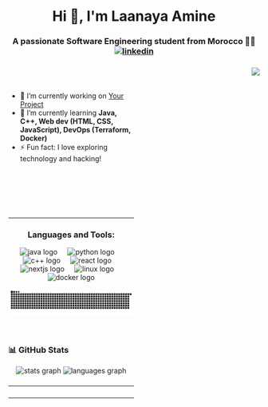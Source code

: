 <h1 align="center">Hi 👋, I'm Laanaya Amine</h1>
<h3 align="center">A passionate Software Engineering student from Morocco 🧑‍💻 <a style="marginp: 0px;" href="https://linkedin.com/in/aminelny" target="_blank">
    <img src="https://raw.githubusercontent.com/danielcranney/readme-generator/main/public/icons/socials/linkedin-dark.svg" alt="linkedin" height="30" width="30"" />
  </a></h3> 







 <p align="center">
  








###
  
   

</p>
  <div width="50%"> 
  
 <img align="right" align="center" height="200" src="https://media0.giphy.com/media/v1.Y2lkPTc5MGI3NjExY3lsc2E3ZmZhemZqYnRqaXo0NTVleXZ4Nmk4dDNlaXcyeWZrZWw0MSZlcD12MV9pbnRlcm5hbF9naWZfYnlfaWQmY3Q9Zw/3ov9jNziFTMfzSumAw/giphy.webp"  />

  </div>
<div style="width: 50%; padding-top: 0px;">
<br><br>

- 🔭 I’m currently working on [Your Project](https://github.com/yourusername/yourproject)
- 🌱 I’m currently learning **Java, C++, Web dev (HTML, CSS, JavaScript), DevOps (Terraform, Docker)**
- ⚡ Fun fact: I love exploring technology and hacking!

<br><br><br>



<br>



---
<h3 align="center">Languages and Tools:</h3>

<div align="center">
    
  <img src="https://cdn.jsdelivr.net/gh/devicons/devicon/icons/java/java-original.svg" height="30" alt="java logo"  />
  <img width="12" />
  <img src="https://cdn.jsdelivr.net/gh/devicons/devicon/icons/python/python-original.svg" height="30" alt="python logo"  />
  <img width="12" />
  <img src="https://cdn.jsdelivr.net/gh/devicons/devicon/icons/cplusplus/cplusplus-original.svg" height="30" alt="c++ logo"  />
  <img width="12" />
  <img src="https://cdn.jsdelivr.net/gh/devicons/devicon/icons/react/react-original.svg" height="30" alt="react logo"  />
  <img width="12" />
  <img src="https://cdn.jsdelivr.net/gh/devicons/devicon/icons/nextjs/nextjs-original.svg" height="30" alt="nextjs logo"  />
  <img width="12" />
 
  
  
  <img src="https://cdn.jsdelivr.net/gh/devicons/devicon/icons/linux/linux-original.svg" height="30" alt="linux logo"  />
  <img width="12" />
 
  <img src="https://cdn.jsdelivr.net/gh/devicons/devicon/icons/docker/docker-original.svg" height="30" alt="docker logo"  />
</div>




<p align="center">
  <img src="https://raw.githubusercontent.com/AmineLeny/AmineLeny/output/snake.svg" alt="Snake animation" />
</p>

<br>

### 📊 GitHub Stats
<div align="center">
  <img src="https://github-readme-stats.vercel.app/api?username=AmineLeny&hide_title=false&hide_rank=false&show_icons=true&include_all_commits=true&count_private=true&disable_animations=false&theme=dracula&locale=en&hide_border=false" height="150" alt="stats graph"  />
  <img src="https://github-readme-stats.vercel.app/api/top-langs?username=AmineLeny&locale=en&hide_title=false&layout=compact&card_width=320&langs_count=5&theme=dracula&hide_border=false" height="150" alt="languages graph"  />
</div>

###


###
###





---
###



###


---

